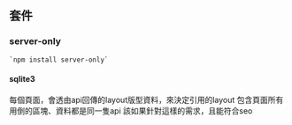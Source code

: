 

## 套件

### server-only

    `npm install server-only`

#### sqlite3


每個頁面，會透由api回傳的layout版型資料，來決定引用的layout
包含頁面所有用倒的區塊、資料都是同一隻api
該如果針對這樣的需求，且能符合seo


